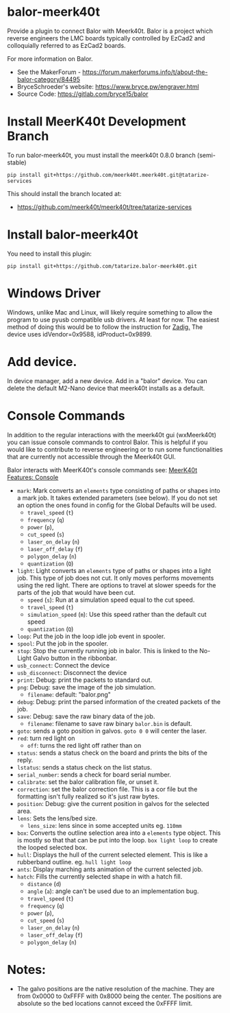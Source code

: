 # balor-meerk40t

Provide a plugin to connect Balor with Meerk40t. Balor is a project which reverse engineers the LMC boards typically controlled by EzCad2 and colloquially referred to as EzCad2 boards.

For more information on Balor.
* See the MakerForum - https://forum.makerforums.info/t/about-the-balor-category/84495
* BryceSchroeder's website: https://www.bryce.pw/engraver.html
* Source Code: https://gitlab.com/bryce15/balor


# Install MeerK40t Development Branch

To run balor-meerk40t, you must install the meerk40t 0.8.0 branch (semi-stable) 

`pip install git+https://github.com/meerk40t.meerk40t.git@tatarize-services`

This should install the branch located at:
* https://github.com/meerk40t/meerk40t/tree/tatarize-services

# Install balor-meerk40t

You need to install this plugin:

`pip install git+https://github.com/tatarize.balor-meerk40t.git`

# Windows Driver
Windows, unlike Mac and Linux, will likely require something to allow the program to use pyusb compatible usb drivers. At least for now. The easiest method of doing this would be to follow the instruction for [Zadig.](https://zadig.akeo.ie/) The device uses idVendor=0x9588, idProduct=0x9899. 

# Add device.

In device manager, add a new device. Add in a "balor" device. You can delete the default M2-Nano device that meerk40t installs as a default.

# Console Commands

In addition to the regular interactions with the meerk40t gui (wxMeerk40t) you can issue console commands to control Balor. This is helpful if you would like to contribute to reverse engineering or to run some functionalities that are currently not accessible through the Meerk40t GUI.

Balor interacts with MeerK40t's console commands see: [MeerK40t Features: Console](https://www.youtube.com/watch?v=c_QBZlNvhVo)

* `mark`: Mark converts an `elements` type consisting of paths or shapes into a mark job. It takes extended parameters (see below). If you do not set an option the ones found in config for the Global Defaults will be used.
     * `travel_speed` (`t`)
     * `frequency` (`q`)
     * `power` (`p`),
     * `cut_speed` (`s`)
     * `laser_on_delay` (`n`)
     * `laser_off_delay` (`f`)
     * `polygon_delay` (`n`)
     * `quantization` (`Q`) 
* `light`: Light converts an `elements` type of paths or shapes into a light job. This type of job does not cut. It only moves performs movements using the red light. There are options to travel at slower speeds for the parts of the job that would have been cut.
     * `speed` (`s`): Run at a simulation speed equal to the cut speed.
     * `travel_speed` (`t`)
     * `simulation_speed` (`m`): Use this speed rather than the default cut speed
     * `quantization` (`Q`)
* `loop`: Put the job in the loop idle job event in spooler.
* `spool`: Put the job in the spooler.
* `stop`: Stop the currently running job in balor. This is linked to the No-Light Galvo button in the ribbonbar.
* `usb_connect`: Connect the device
* `usb_disconnect`: Disconnect the device
* `print`: Debug: print the packets to standard out.
* `png`:  Debug: save the image of the job simulation.
     * `filename`: default: "balor.png"
* `debug`: Debug: print the parsed information of the created packets of the job.
* `save`: Debug: save the raw binary data of the job.
     * `filename`: filename to save raw binary `balor.bin` is default. 
* `goto`: sends a goto position in galvos. `goto 0 0` will center the laser.
* `red`: turn red light on
     * `off`: turns the red light off rather than on
* `status`: sends a status check on the board and prints the bits of the reply.
* `lstatus`: sends a status check on the list status.
* `serial_number`: sends a check for board serial number.
* `calibrate`: set the balor calibration file, or unset it.
* `correction`: set the balor correction file. This is a cor file but the formatting isn't fully realized so it's just raw bytes.
* `position`: Debug: give the current position in galvos for the selected area.
* `lens`: Sets the lens/bed size.
     * `lens_size`: lens since in some accepted units eg. `110mm` 
* `box`: Converts the outline selection area into a `elements` type object. This is mostly so that that can be put into the loop. `box light loop` to create the looped selected box.
* `hull`: Displays the hull of the current selected element. This is like a rubberband outline. eg. `hull light loop`
* `ants`: Display marching ants animation of the current selected job.
* `hatch`: Fills the currently selected shape in with a hatch fill.
     * `distance` (`d`)
     * `angle` (`a`): angle can't be used due to an implementation bug.
     * `travel_speed` (`t`)
     * `frequency` (`q`)
     * `power` (`p`),
     * `cut_speed` (`s`)
     * `laser_on_delay` (`n`)
     * `laser_off_delay` (`f`)
     * `polygon_delay` (`n`)

# Notes:
* The galvo positions are the native resolution of the machine. They are from 0x0000 to 0xFFFF with 0x8000 being the center. The positions are absolute so the bed locations cannot exceed the 0xFFFF limit.

